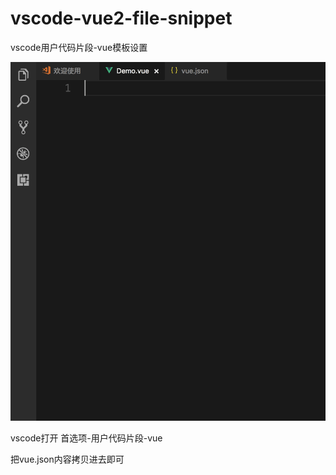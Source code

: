 # vscode-vue2-file-snippet
vscode用户代码片段-vue模板设置  

![demo](demo.gif)  

vscode打开 首选项-用户代码片段-vue  

把vue.json内容拷贝进去即可
